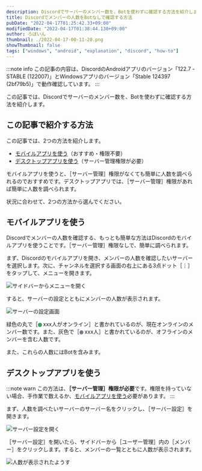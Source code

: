 ```yaml
---
description: Discordでサーバーのメンバー数を、Botを使わずに確認する方法を紹介します。
title: Discordでメンバーの人数をBotなしで確認する方法
pubDate: "2022-04-17T01:25:42.33+09:00"
modifiedDate: "2022-04-17T01:38:44.130+09:00"
author: ろぼいん
thumbnail: ./2022-04-17-00-11-20.png
showThumbnail: false
tags: ["windows", "android", "explanation", "discord", "how-to"]
---
```


:::note info
この記事の内容は、DiscordのAndroidアプリのバージョン「122.7 - STABLE (122007)」とWindowsアプリのバージョン「Stable 124397 (2bf79b5)」で動作確認しています。
:::

この記事では、Discordでサーバーのメンバー数を、Botを使わずに確認する方法を紹介します。

## この記事で紹介する方法

この記事では、2つの方法を紹介します。

- [モバイルアプリを使う](#モバイルアプリを使う)（おすすめ・権限不要）
- [デスクトップアプリを使う](#デスクトップアプリを使う)（サーバー管理権限が必要）

モバイルアプリを使うと、［サーバー管理］権限がなくても簡単に人数を調べられるのでおすすめです。デスクトップアプリでは、［サーバー管理］権限があれば簡単に人数を調べられます。

状況に合わせて、2つの方法から選んでください。

## モバイルアプリを使う

Discordでメンバーの人数を確認する、もっとも簡単な方法はDiscordのモバイルアプリを使うことです。［サーバー管理］権限なしで、簡単に調べられます。

まず、Discordのモバイルアプリを開き、メンバーの人数を確認したいサーバーを選択します。次に、チャンネルを選択する画面の右上にある3点ドット［⋮］をタップして、メニューを開きます。

![サイドバーからメニューを開く](./2022-04-17-00-11-20.png)

すると、サーバーの設定とともにメンバーの人数が表示されます。

![サーバーの設定画面](./2022-04-17-00-26-50.png)

緑色の丸で［<span class="member_count_dot member_count_dot-green">●</span>xxx人がオンライン］と書かれているのが、現在オンラインのメンバー数です。また、灰色で［<span class="member_count_dot member_count_dot-gray">●</span>xxx人］と書かれているのが、オフラインのメンバーを含む人数です。

また、これらの人数にはBotを含みます。

## デスクトップアプリを使う

:::note warn
この方法は、**［サーバー管理］権限が必要**です。権限を持っていない場合、手作業で数えるか、[モバイルアプリを使う](#モバイルアプリを使う)必要があります。
:::

まず、人数を調べたいサーバーのサーバー名をクリックし、［サーバー設定］を開きます。

![サーバー設定を開く](./2022-04-17-00-55-45.png)

［サーバー設定］を開いたら、サイドバーから［ユーザー管理］内の［メンバー］をクリックします。すると、メンバーの一覧とともに人数が表示されます。

![人数が表示されたようす](./2022-04-17-01-00-52.png)

<style>
    .member_count_dot {
        display: inline-block;
        width: 0.75em;
        height: 0.75em;
        border-radius: 0.5em;
        margin-right: 0.25em;
        vertical-align: middle;
        text-indent: 100%;
        overflow: hidden;
    }

    .member_count_dot-gray {
        background: #747f8d;
    }

    .member_count_dot-green {
        background: #3ba55c;
    }
</style>

